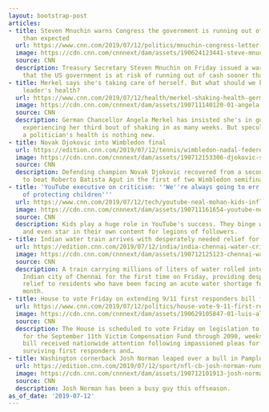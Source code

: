 ```yaml
---
layout: bootstrap-post
articles:
- title: Steven Mnuchin warns Congress the government is running out of money faster
    than expected
  url: https://www.cnn.com/2019/07/12/politics/mnuchin-congress-letter-debt-crisis/index.html
  image: https://cdn.cnn.com/cnnnext/dam/assets/190624123441-steve-mnuchin-super-tease.jpg
  source: CNN
  description: Treasury Secretary Steven Mnuchin on Friday issued a warning Friday
    that the US government is at risk of running out of cash sooner than expected.
- title: Merkel says she's taking care of herself. But what should we know about a
    leader's health?
  url: https://www.cnn.com/2019/07/12/health/merkel-shaking-health-germany-intl/index.html
  image: https://cdn.cnn.com/cnnnext/dam/assets/190711140120-01-angela-merkel-0711-super-tease.jpg
  source: CNN
  description: German Chancellor Angela Merkel has insisted she's in good health despite
    experiencing her third bout of shaking in as many weeks. But speculation over
    a politician's health is nothing new.
- title: Novak Djokovic into Wimbledon final
  url: https://edition.cnn.com/2019/07/12/tennis/wimbledon-nadal-federer-djokovic-bautista-agut-spt-intl/index.html
  image: https://cdn.cnn.com/cnnnext/dam/assets/190712153306-djokovic-super-tease.jpg
  source: CNN
  description: Defending champion Novak Djokovic recovered from a second-set wobble
    to beat Roberto Batista Agut in the first of two Wimbledon semifinals Friday.
- title: 'YouTube executive on criticism: ''We''re always going to err on the side
    of protecting children'''
  url: https://www.cnn.com/2019/07/12/tech/youtube-neal-mohan-kids-influencers/index.html
  image: https://cdn.cnn.com/cnnnext/dam/assets/190711161654-youtube-neal-mohan-restricted-super-tease.jpg
  source: CNN
  description: Kids play a huge role in YouTube's success. They binge watch videos
    and even star in their own content for legions of followers.
- title: Indian water train arrives with desperately needed relief for Chennai
  url: https://edition.cnn.com/2019/07/12/india/india-chennai-water-crisis-train-intl/index.html
  image: https://cdn.cnn.com/cnnnext/dam/assets/190712125123-chennai-water-truck-super-tease.jpeg
  source: CNN
  description: A train carrying millions of liters of water rolled into the southern
    Indian city of Chennai for the first time on Friday, providing desperately needed
    relief to residents who have been facing an acute water shortage for the past
    month.
- title: House to vote Friday on extending 9/11 first responders bill for decades
  url: https://www.cnn.com/2019/07/12/politics/house-vote-9-11-first-responders-bill/index.html
  image: https://cdn.cnn.com/cnnnext/dam/assets/190629105847-01-luis-alvarez-0611-super-tease.jpg
  source: CNN
  description: The House is scheduled to vote Friday on legislation to extend funding
    for the September 11th Victim Compensation Fund through 2090, weeks after the
    bill received nationwide attention following impassioned pleas for support from
    surviving first responders and…
- title: Washington cornerback Josh Norman leaped over a bull in Pamplona
  url: https://edition.cnn.com/2019/07/12/sport/nfl-cb-josh-norman-running-of-the-bulls-trnd/index.html
  image: https://cdn.cnn.com/cnnnext/dam/assets/190712101913-josh-norman-2018-file-super-tease.jpg
  source: CNN
  description: Josh Norman has been a busy guy this offseason.
as_of_date: '2019-07-12'
---
```


